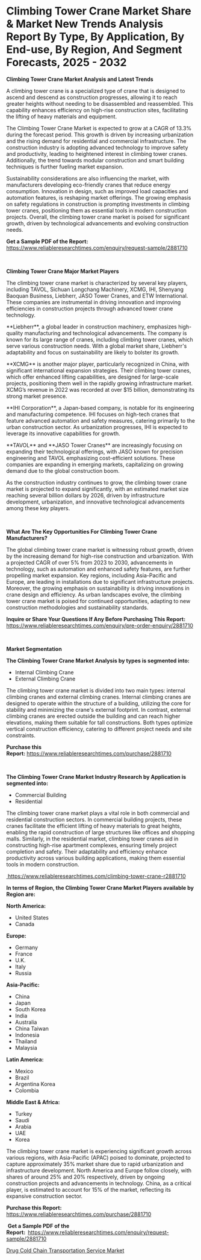 <p><h1>Climbing Tower Crane Market Share & Market New Trends Analysis Report By Type, By Application, By End-use, By Region, And Segment Forecasts, 2025 - 2032</h1></p><p><strong>Climbing Tower Crane Market Analysis and Latest Trends</strong></p>
<p><p>A climbing tower crane is a specialized type of crane that is designed to ascend and descend as construction progresses, allowing it to reach greater heights without needing to be disassembled and reassembled. This capability enhances efficiency on high-rise construction sites, facilitating the lifting of heavy materials and equipment.</p><p>The Climbing Tower Crane Market is expected to grow at a CAGR of 13.3% during the forecast period. This growth is driven by increasing urbanization and the rising demand for residential and commercial infrastructure. The construction industry is adopting advanced technology to improve safety and productivity, leading to heightened interest in climbing tower cranes. Additionally, the trend towards modular construction and smart building techniques is further fueling market expansion. </p><p>Sustainability considerations are also influencing the market, with manufacturers developing eco-friendly cranes that reduce energy consumption. Innovation in design, such as improved load capacities and automation features, is reshaping market offerings. The growing emphasis on safety regulations in construction is prompting investments in climbing tower cranes, positioning them as essential tools in modern construction projects. Overall, the climbing tower crane market is poised for significant growth, driven by technological advancements and evolving construction needs.</p></p>
<p><strong>Get a Sample PDF of the Report:&nbsp;</strong> <a href="https://www.reliableresearchtimes.com/enquiry/request-sample/2881710?utm_campaign=3219&utm_medium=2&utm_source=Github&utm_content=ia&utm_term=12032025&utm_id=climbing-tower-crane">https://www.reliableresearchtimes.com/enquiry/request-sample/2881710</a></p>
<p>&nbsp;</p>
<p><strong>Climbing Tower Crane Major Market Players</strong></p>
<p><p>The climbing tower crane market is characterized by several key players, including TAVOL, Sichuan Longchang Machinery, XCMG, IHI, Shenyang Baoquan Business, Liebherr, JASO Tower Cranes, and ETW International. These companies are instrumental in driving innovation and improving efficiencies in construction projects through advanced tower crane technology.</p><p>**Liebherr**, a global leader in construction machinery, emphasizes high-quality manufacturing and technological advancements. The company is known for its large range of cranes, including climbing tower cranes, which serve various construction needs. With a global market share, Liebherr's adaptability and focus on sustainability are likely to bolster its growth.</p><p>**XCMG** is another major player, particularly recognized in China, with significant international expansion strategies. Their climbing tower cranes, which offer enhanced lifting capabilities, are designed for large-scale projects, positioning them well in the rapidly growing infrastructure market. XCMG’s revenue in 2022 was recorded at over $15 billion, demonstrating its strong market presence.</p><p>**IHI Corporation**, a Japan-based company, is notable for its engineering and manufacturing competence. IHI focuses on high-tech cranes that feature advanced automation and safety measures, catering primarily to the urban construction sector. As urbanization progresses, IHI is expected to leverage its innovative capabilities for growth.</p><p>**TAVOL** and **JASO Tower Cranes** are increasingly focusing on expanding their technological offerings, with JASO known for precision engineering and TAVOL emphasizing cost-efficient solutions. These companies are expanding in emerging markets, capitalizing on growing demand due to the global construction boom. </p><p>As the construction industry continues to grow, the climbing tower crane market is projected to expand significantly, with an estimated market size reaching several billion dollars by 2026, driven by infrastructure development, urbanization, and innovative technological advancements among these key players.</p></p>
<p>&nbsp;</p>
<p><strong>What Are The Key Opportunities For Climbing Tower Crane Manufacturers?</strong></p>
<p><p>The global climbing tower crane market is witnessing robust growth, driven by the increasing demand for high-rise construction and urbanization. With a projected CAGR of over 5% from 2023 to 2030, advancements in technology, such as automation and enhanced safety features, are further propelling market expansion. Key regions, including Asia-Pacific and Europe, are leading in installations due to significant infrastructure projects. Moreover, the growing emphasis on sustainability is driving innovations in crane design and efficiency. As urban landscapes evolve, the climbing tower crane market is poised for continued opportunities, adapting to new construction methodologies and sustainability standards.</p></p>
<p><strong>Inquire or Share Your Questions If Any Before Purchasing This Report:</strong> <a href="https://www.reliableresearchtimes.com/enquiry/pre-order-enquiry/2881710?utm_campaign=3219&utm_medium=2&utm_source=Github&utm_content=ia&utm_term=12032025&utm_id=climbing-tower-crane">https://www.reliableresearchtimes.com/enquiry/pre-order-enquiry/2881710</a></p>
<p>&nbsp;</p>
<p><strong>Market Segmentation</strong></p>
<p><strong>The Climbing Tower Crane Market Analysis by types is segmented into:</strong></p>
<p><ul><li>Internal Climbing Crane</li><li>External Climbing Crane</li></ul></p>
<p><p>The climbing tower crane market is divided into two main types: internal climbing cranes and external climbing cranes. Internal climbing cranes are designed to operate within the structure of a building, utilizing the core for stability and minimizing the crane's external footprint. In contrast, external climbing cranes are erected outside the building and can reach higher elevations, making them suitable for tall constructions. Both types optimize vertical construction efficiency, catering to different project needs and site constraints.</p></p>
<p><strong>Purchase this Report:&nbsp;</strong><a href="https://www.reliableresearchtimes.com/purchase/2881710?utm_campaign=3219&utm_medium=2&utm_source=Github&utm_content=ia&utm_term=12032025&utm_id=climbing-tower-crane">https://www.reliableresearchtimes.com/purchase/2881710</a></p>
<p>&nbsp;</p>
<p><strong>The Climbing Tower Crane Market Industry Research by Application is segmented into:</strong></p>
<p><ul><li>Commercial Building</li><li>Residential</li></ul></p>
<p><p>The climbing tower crane market plays a vital role in both commercial and residential construction sectors. In commercial building projects, these cranes facilitate the efficient lifting of heavy materials to great heights, enabling the rapid construction of large structures like offices and shopping malls. Similarly, in the residential market, climbing tower cranes aid in constructing high-rise apartment complexes, ensuring timely project completion and safety. Their adaptability and efficiency enhance productivity across various building applications, making them essential tools in modern construction.</p></p>
<p><a href="https://www.reliableresearchtimes.com/climbing-tower-crane-r2881710?utm_campaign=3219&utm_medium=2&utm_source=Github&utm_content=ia&utm_term=12032025&utm_id=climbing-tower-crane">&nbsp;https://www.reliableresearchtimes.com/climbing-tower-crane-r2881710</a></p>
<p><strong>In terms of Region, the Climbing Tower Crane Market Players available by Region are:</strong></p>
<p>
    <p> <strong> North America: </strong>
        <ul>
            <li>United States</li>
            <li>Canada</li>
        </ul>
        </p> 
    <p> <strong> Europe: </strong>
        <ul>
            <li>Germany</li>
            <li>France</li>
            <li>U.K.</li>
            <li>Italy</li>
            <li>Russia</li>
        </ul>
        </p> 
    <p> <strong> Asia-Pacific: </strong>
        <ul>
            <li>China</li>
            <li>Japan</li>
            <li>South Korea</li>
            <li>India</li>
            <li>Australia</li>
            <li>China Taiwan</li>
            <li>Indonesia</li>
            <li>Thailand</li>
            <li>Malaysia</li>
        </ul>
        </p> 
    <p> <strong> Latin America: </strong>
        <ul>
            <li>Mexico</li>
            <li>Brazil</li>
            <li>Argentina Korea</li>
            <li>Colombia</li>
        </ul>
        </p> 
    <p> <strong> Middle East & Africa: </strong>
        <ul>
            <li>Turkey</li>
            <li>Saudi</li>
            <li>Arabia</li>
            <li>UAE</li>
            <li>Korea</li>
        </ul>
    </p>
    </p>
<p><p>The climbing tower crane market is experiencing significant growth across various regions, with Asia-Pacific (APAC) poised to dominate, projected to capture approximately 35% market share due to rapid urbanization and infrastructure development. North America and Europe follow closely, with shares of around 25% and 20% respectively, driven by ongoing construction projects and advancements in technology. China, as a critical player, is estimated to account for 15% of the market, reflecting its expansive construction sector.</p></p>
<p><strong>Purchase this Report: </strong><a href="https://www.reliableresearchtimes.com/purchase/2881710?utm_campaign=3219&utm_medium=2&utm_source=Github&utm_content=ia&utm_term=12032025&utm_id=climbing-tower-crane">https://www.reliableresearchtimes.com/purchase/2881710</a></p>
<p>&nbsp;<strong>Get a Sample PDF of the Report:&nbsp;&nbsp;</strong><a href="https://www.reliableresearchtimes.com/enquiry/request-sample/2881710?utm_campaign=3219&utm_medium=2&utm_source=Github&utm_content=ia&utm_term=12032025&utm_id=climbing-tower-crane">https://www.reliableresearchtimes.com/enquiry/request-sample/2881710</a></p>
<p><strong></strong></p>
<p><p><a href="https://github.com/genayziben/Market-Research-Report-List-1/blob/main/drug-cold-chain-transportation-service-market.md?utm_campaign=3219&utm_medium=2&utm_source=Github&utm_content=ia&utm_term=12032025&utm_id=climbing-tower-crane">Drug Cold Chain Transportation Service Market</a></p></p>